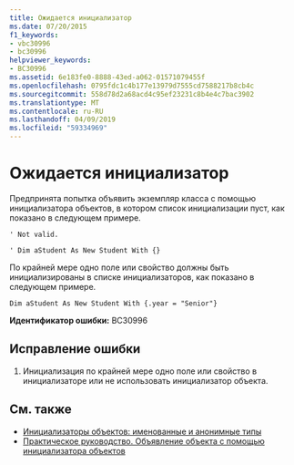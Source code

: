 ```yaml
---
title: Ожидается инициализатор
ms.date: 07/20/2015
f1_keywords:
- vbc30996
- bc30996
helpviewer_keywords:
- BC30996
ms.assetid: 6e183fe0-8888-43ed-a062-01571079455f
ms.openlocfilehash: 0795fdc1c4b177e13979d7555cd7588217b8cb4c
ms.sourcegitcommit: 558d78d2a68acd4c95ef23231c8b4e4c7bac3902
ms.translationtype: MT
ms.contentlocale: ru-RU
ms.lasthandoff: 04/09/2019
ms.locfileid: "59334969"
---
```

# <a name="initializer-expected"></a>Ожидается инициализатор
Предпринята попытка объявить экземпляр класса с помощью инициализатора объектов, в котором список инициализации пуст, как показано в следующем примере.  
  
 `' Not valid.`  
  
 `' Dim aStudent As New Student With {}`  
  
 По крайней мере одно поле или свойство должны быть инициализированы в списке инициализаторов, как показано в следующем примере.  
  
 `Dim aStudent As New Student With {.year = "Senior"}`  
  
 **Идентификатор ошибки:** BC30996  
  
## <a name="to-correct-this-error"></a>Исправление ошибки  
  
1. Инициализация по крайней мере одно поле или свойство в инициализаторе или не использовать инициализатор объекта.  
  
## <a name="see-also"></a>См. также

- [Инициализаторы объектов: именованные и анонимные типы](../../../visual-basic/programming-guide/language-features/objects-and-classes/object-initializers-named-and-anonymous-types.md)
- [Практическое руководство. Объявление объекта с помощью инициализатора объектов](../../../visual-basic/programming-guide/language-features/objects-and-classes/how-to-declare-an-object-by-using-an-object-initializer.md)
